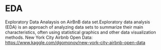 # EDA
Exploratory Data Analaysis on AirBnB data set.Exploratory data analysis (EDA) is an approach of analyzing data sets to summarize their main characteristics, often using statistical graphics and other data visualization methods.
New York City Airbnb Open Data: https://www.kaggle.com/dgomonov/new-york-city-airbnb-open-data
